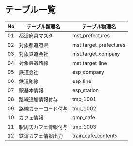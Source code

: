 # テーブル一覧

| No  | テーブル論理名          | テーブル物理名            |
| --- | ----------------------- | ------------------------- |
| 01  | 都道府県マスタ          | mst_prefectures           |
| 02  | 対象都道府県            | mst_target_prefectures    |
| 03  | 対象鉄道会社            | mst_target_company        |
| 04  | 対象鉄道路線            | mst_target_line           |
| 05  | 鉄道会社                | esp_company               |
| 06  | 鉄道路線                | esp_line                  |
| 07  | 駅基本情報              | esp_station               |
| 08  | 路線追加情報付与        | tmp_1001                  |
| 09  | 路線カラーコード付与    | tmp_1002                  |
| 10  | カフェ情報              | gmp_cafe                  |
| 11  | 駅周辺カフェ情報付与    | tmp_1003                  |
| 12  | 鉄道カフェ情報出力      | train_cafe_contents       |

